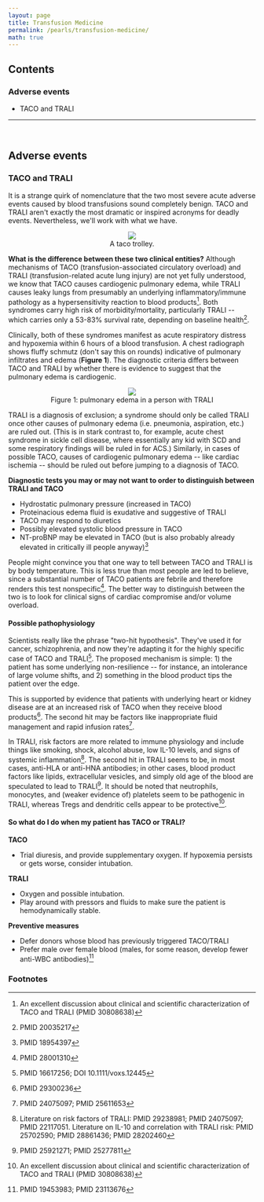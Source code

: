 ```yaml
---
layout: page
title: Transfusion Medicine
permalink: /pearls/transfusion-medicine/
math: true
---
```


## Contents
### Adverse events
* TACO and TRALI

___  
&nbsp;  

## Adverse events ##
### TACO and TRALI ###
It is a strange quirk of nomenclature that the two most severe acute adverse events caused by blood transfusions sound completely benign. TACO and TRALI aren't exactly the most dramatic or inspired acronyms for deadly events. Nevertheless, we'll work with what we have.  

<center>
<figure>
  <img src="{{site.url}}/images/taco_trali.jpeg"/>
  <figcaption>A taco trolley.</figcaption>
</figure>
</center>

**What is the difference between these two clinical entities?** Although mechanisms of TACO (transfusion-associated circulatory overload) and TRALI (transfusion-related acute lung injury) are not yet fully understood, we know that TACO causes cardiogenic pulmonary edema, while TRALI causes leaky lungs from presumably an underlying inflammatory/immune pathology as a hypersensitivity reaction to blood products[^1]. Both syndromes carry high risk of morbidity/mortality, particularly TRALI -- which carries only a 53-83% survival rate, depending on baseline health[^2].  

Clinically, both of these syndromes manifest as acute respiratory distress and hypoxemia within 6 hours of a blood transfusion. A chest radiograph shows fluffy schmutz (don't say this on rounds) indicative of pulmonary infiltrates and edema (**Figure 1**). The diagnostic criteria differs between TACO and TRALI by whether there is evidence to suggest that the pulmonary edema is cardiogenic.  

<center>
<figure>
  <img src="{{site.url}}/images/trali_lung.png"/>
  <figcaption>Figure 1: pulmonary edema in a person with TRALI</figcaption>
</figure>
</center>

TRALI is a diagnosis of exclusion; a syndrome should only be called TRALI once other causes of pulmonary edema (i.e. pneumonia, aspiration, etc.) are ruled out. (This is in stark contrast to, for example, acute chest syndrome in sickle cell disease, where essentially any kid with SCD and some respiratory findings will be ruled in for ACS.) Similarly, in cases of possible TACO, causes of cardiogenic pulmonary edema -- like cardiac ischemia -- should be ruled out before jumping to a diagnosis of TACO.  

**Diagnostic tests you may or may not want to order to distinguish between TRALI and TACO**
* Hydrostatic pulmonary pressure (increased in TACO)
* Proteinacious edema fluid is exudative and suggestive of TRALI
* TACO may respond to diuretics
* Possibly elevated systolic blood pressure in TACO
* NT-proBNP may be elevated in TACO (but is also probably already elevated in critically ill people anyway)[^3]  

People might convince you that one way to tell between TACO and TRALI is by body temperature. This is less true than most people are led to believe, since a substantial number of TACO patients are febrile and therefore renders this test nonspecific[^4]. The better way to distinguish between the two is to look for clinical signs of cardiac compromise and/or volume overload.  

#### Possible pathophysiology ####

Scientists really like the phrase "two-hit hypothesis". They've used it for cancer, schizophrenia, and now they're adapting it for the highly specific case of TACO and TRALI[^5]. The proposed mechanism is simple: 1) the patient has some underlying non-resilience -- for instance, an intolerance of large volume shifts, and 2) something in the blood product tips the patient over the edge.  

This is supported by evidence that patients with underlying heart or kidney disease are at an increased risk of TACO when they receive blood products[^6]. The second hit may be factors like inappropriate fluid management and rapid infusion rates[^8].  

In TRALI, risk factors are more related to immune physiology and include things like smoking, shock, alcohol abuse, low IL-10 levels, and signs of systemic inflammation[^7]. The second hit in TRALI seems to be, in most cases, anti-HLA or anti-HNA antibodies; in other cases, blood product factors like lipids, extracellular vesicles, and simply old age of the blood are speculated to lead to TRALI[^9]. It should be noted that neutrophils, monocytes, and (weaker evidence of) platelets seem to be pathogenic in TRALI, whereas Tregs and dendritic cells appear to be protective[^1].  

#### So what do I do when my patient has TACO or TRALI? ####

**TACO**
* Trial diuresis, and provide supplementary oxygen. If hypoxemia persists or gets worse, consider intubation.

**TRALI**
* Oxygen and possible intubation.
* Play around with pressors and fluids to make sure the patient is hemodynamically stable.

**Preventive measures**
* Defer donors whose blood has previously triggered TACO/TRALI
* Prefer male over female blood (males, for some reason, develop fewer anti-WBC antibodies)[^10]

### Footnotes ###
[^1]: An excellent discussion about clinical and scientific characterization of TACO and TRALI (PMID 30808638)  
[^2]: PMID 20035217
[^3]: PMID 18954397
[^4]: PMID 28001310
[^5]: PMID 16617256; DOI 10.1111/voxs.12445
[^6]: PMID 29300236
[^7]: Literature on risk factors of TRALI: PMID 29238981; PMID 24075097; PMID 22117051. Literature on IL-10 and correlation with TRALI risk: PMID 25702590; PMID 28861436; PMID 28202460
[^8]: PMID 24075097; PMID 25611653
[^9]: PMID 25921271; PMID 25277811
[^10]: PMID 19453983; PMID 23113676